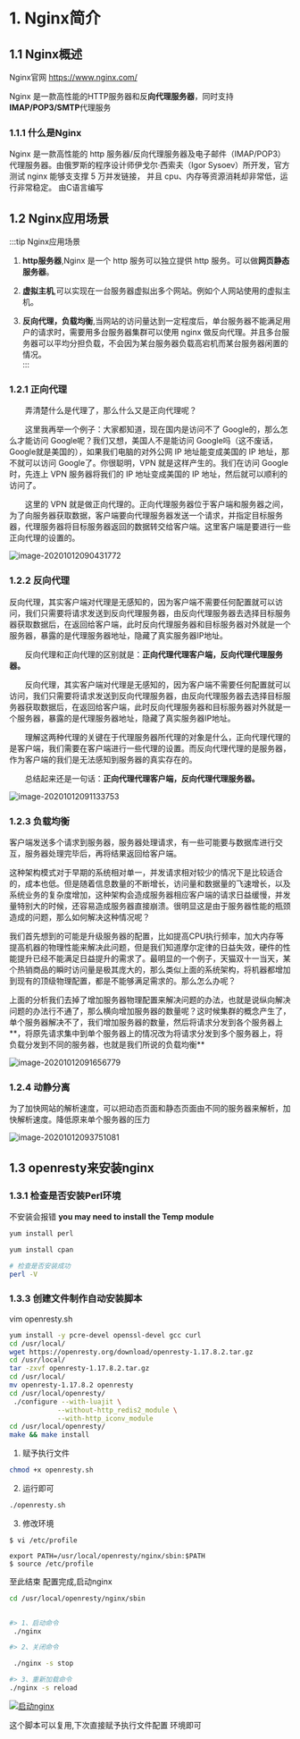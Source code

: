 # 1. Nginx简介

## 1.1 Nginx概述
Nginx官网  https://www.nginx.com/

Nginx 是一款高性能的HTTP服务器和反**向代理服务器**，同时支持**IMAP/POP3/SMTP**代理服务

### 1.1.1 什么是Nginx

Nginx 是一款高性能的 http 服务器/反向代理服务器及电子邮件（IMAP/POP3）代理服务器。由俄罗斯的程序设计师伊戈尔·西索夫（Igor Sysoev）所开发，官方测试 nginx 能够支支撑 5 万并发链接， 并且 cpu、内存等资源消耗却非常低，运行非常稳定。 由C语言编写 

## 1.2 Nginx应用场景

:::tip Nginx应用场景

1. **http服务器**,Nginx 是一个 http 服务可以独立提供 http 服务。可以做**网页静态服务器**。

2. **虚拟主机**,可以实现在一台服务器虚拟出多个网站。例如个人网站使用的虚拟主机。

3. **反向代理，负载均衡**,当网站的访问量达到一定程度后，单台服务器不能满足用户的请求时，需要用多台服务器集群可以使用 nginx 做反向代理。并且多台服务器可以平均分担负载，不会因为某台服务器负载高宕机而某台服务器闲置的情况。  
:::

### 1.2.1 正向代理

　　弄清楚什么是代理了，那么什么又是正向代理呢？

　　这里我再举一个例子：大家都知道，现在国内是访问不了 Google的，那么怎么才能访问 Google呢？我们又想，美国人不是能访问 Google吗（这不废话，Google就是美国的），如果我们电脑的对外公网 IP 地址能变成美国的 IP 地址，那不就可以访问 Google了。你很聪明，VPN 就是这样产生的。我们在访问 Google 时，先连上 VPN 服务器将我们的 IP 地址变成美国的 IP 地址，然后就可以顺利的访问了。

　　这里的 VPN 就是做正向代理的。正向代理服务器位于客户端和服务器之间，为了向服务器获取数据，客户端要向代理服务器发送一个请求，并指定目标服务器，代理服务器将目标服务器返回的数据转交给客户端。这里客户端是要进行一些正向代理的设置的。

![image-20201012090431772](./image/image-20201012090431772.png)

### 1.2.2 反向代理

反向代理，其实客户端对代理是无感知的，因为客户端不需要任何配置就可以访问，我们只需要将请求发送到反向代理服务器，由反向代理服务器去选择目标服务器获取数据后，在返回给客户端，此时反向代理服务器和目标服务器对外就是一个服务器，暴露的是代理服务器地址，隐藏了真实服务器IP地址。

　　反向代理和正向代理的区别就是：**正向代理代理客户端，反向代理代理服务器。**

　　反向代理，其实客户端对代理是无感知的，因为客户端不需要任何配置就可以访问，我们只需要将请求发送到反向代理服务器，由反向代理服务器去选择目标服务器获取数据后，在返回给客户端，此时反向代理服务器和目标服务器对外就是一个服务器，暴露的是代理服务器地址，隐藏了真实服务器IP地址。



　　理解这两种代理的关键在于代理服务器所代理的对象是什么，正向代理代理的是客户端，我们需要在客户端进行一些代理的设置。而反向代理代理的是服务器，作为客户端的我们是无法感知到服务器的真实存在的。

　　总结起来还是一句话：**正向代理代理客户端，反向代理代理服务器。**

![image-20201012091133753](./image/image-20201012091133753.png)

### 1.2.3 负载均衡

客户端发送多个请求到服务器，服务器处理请求，有一些可能要与数据库进行交互，服务器处理完毕后，再将结果返回给客户端。

这种架构模式对于早期的系统相对单一，并发请求相对较少的情况下是比较适合的，成本也低。但是随着信息数量的不断增长，访问量和数据量的飞速增长，以及系统业务的复杂度增加，这种架构会造成服务器相应客户端的请求日益缓慢，并发量特别大的时候，还容易造成服务器直接崩溃。很明显这是由于服务器性能的瓶颈造成的问题，那么如何解决这种情况呢？

我们首先想到的可能是升级服务器的配置，比如提高CPU执行频率，加大内存等提高机器的物理性能来解决此问题，但是我们知道摩尔定律的日益失效，硬件的性能提升已经不能满足日益提升的需求了。最明显的一个例子，天猫双十一当天，某个热销商品的瞬时访问量是极其庞大的，那么类似上面的系统架构，将机器都增加到现有的顶级物理配置，都是不能够满足需求的。那么怎么办呢？

上面的分析我们去掉了增加服务器物理配置来解决问题的办法，也就是说纵向解决问题的办法行不通了，那么横向增加服务器的数量呢？这时候集群的概念产生了，单个服务器解决不了，我们增加服务器的数量，然后将请求分发到各个服务器上**，将原先请求集中到单个服务器上的情况改为将请求分发到多个服务器上，将负载分发到不同的服务器，也就是我们所说的负载均衡**



![image-20201012091656779](./image/image-20201012091656779.png)



### 1.2.4 动静分离

为了加快网站的解析速度，可以把动态页面和静态页面由不同的服务器来解析，加快解析速度。降低原来单个服务器的压力

![image-20201012093751081](./image/image-20201012093751081.png)


## 1.3 openresty来安装nginx

### 1.3.1 检查是否安装Perl环境

不安装会报错
**you may need to install the Temp module**
```sh
yum install perl

yum install cpan

# 检查是否安装成功
perl -V
```

### 1.3.3 创建文件制作**自动安装脚本**

vim  openresty.sh
```sh
yum install -y pcre-devel openssl-devel gcc curl
cd /usr/local/
wget https://openresty.org/download/openresty-1.17.8.2.tar.gz
cd /usr/local/
tar -zxvf openresty-1.17.8.2.tar.gz
cd /usr/local/
mv openresty-1.17.8.2 openresty
cd /usr/local/openresty/
 ./configure --with-luajit \
            --without-http_redis2_module \
            --with-http_iconv_module
cd /usr/local/openresty/ 
make && make install
```


1. 赋予执行文件 

```sh
chmod +x openresty.sh
```

2. 运行即可 

```sh
./openresty.sh 
```

3. 修改环境 

```shell
$ vi /etc/profile
 
export PATH=/usr/local/openresty/nginx/sbin:$PATH
$ source /etc/profile
```

至此结束 配置完成,启动nginx
```sh
cd /usr/local/openresty/nginx/sbin

 
#> 1、启动命令
 ./nginx

#> 2、关闭命令

 ./nginx -s stop

#> 3、重新加载命令
./nginx -s reload
```
<a data-fancybox title="启动nginx" href="./image/nginx02.jpg">![启动nginx](./image/nginx02.jpg)</a>

这个脚本可以复用,下次直接赋予执行文件配置 环境即可  